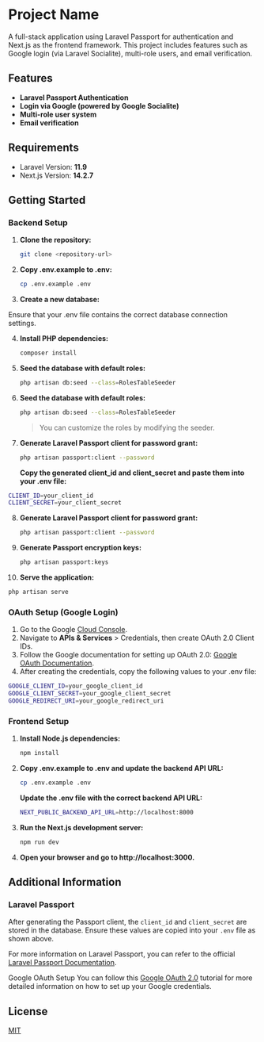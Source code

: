 # Project Name

A full-stack application using Laravel Passport for authentication and Next.js as the frontend framework. This project includes features such as Google login (via Laravel Socialite), multi-role users, and email verification.

## Features

- **Laravel Passport Authentication**
- **Login via Google (powered by Google Socialite)**
- **Multi-role user system**
- **Email verification**

## Requirements

- Laravel Version: **11.9**
- Next.js Version: **14.2.7**

## Getting Started

### Backend Setup

1. **Clone the repository:**

   ```bash
   git clone <repository-url>
   ```

2. **Copy .env.example to .env:**

   ```bash
   cp .env.example .env
   ```

3. **Create a new database:**

Ensure that your .env file contains the correct database connection settings.

4. **Install PHP dependencies:**

   ```bash
   composer install
   ```

5. **Seed the database with default roles:**

   ```bash
   php artisan db:seed --class=RolesTableSeeder
   ```

6. **Seed the database with default roles:**

   ```bash
   php artisan db:seed --class=RolesTableSeeder
   ```

   > You can customize the roles by modifying the seeder.

7. **Generate Laravel Passport client for password grant:**

   ```bash
   php artisan passport:client --password
   ```

   **Copy the generated client_id and client_secret and paste them into your .env file:**

```bash
CLIENT_ID=your_client_id
CLIENT_SECRET=your_client_secret
```

8. **Generate Laravel Passport client for password grant:**

   ```bash
   php artisan passport:client --password
   ```

9. **Generate Passport encryption keys:**

   ```bash
   php artisan passport:keys
   ```

10. **Serve the application:**

```bash
php artisan serve
```

### OAuth Setup (Google Login)

1. Go to the Google [Cloud Console](https://console.cloud.google.com/).
2. Navigate to **APIs & Services** > Credentials, then create OAuth 2.0 Client IDs.
3. Follow the Google documentation for setting up OAuth 2.0: [Google OAuth Documentation](https://console.cloud.google.com/).
4. After creating the credentials, copy the following values to your .env file:

```bash
GOOGLE_CLIENT_ID=your_google_client_id
GOOGLE_CLIENT_SECRET=your_google_client_secret
GOOGLE_REDIRECT_URI=your_google_redirect_uri
```

### Frontend Setup

1. **Install Node.js dependencies:**

   ```bash
   npm install
   ```

2. **Copy .env.example to .env and update the backend API URL:**

   ```bash
   cp .env.example .env
   ```

   **Update the .env file with the correct backend API URL:**

   ```bash
   NEXT_PUBLIC_BACKEND_API_URL=http://localhost:8000
   ```

3. **Run the Next.js development server:**

   ```bash
   npm run dev
   ```

4. **Open your browser and go to http://localhost:3000.**

## Additional Information

### Laravel Passport

After generating the Passport client, the `client_id` and `client_secret` are stored in the database. Ensure these values are copied into your `.env` file as shown above.

For more information on Laravel Passport, you can refer to the official [Laravel Passport Documentation](https://laravel.com/docs/11.x/passport).

Google OAuth Setup
You can follow this [Google OAuth 2.0](https://developers.google.com/identity/protocols/oauth2) tutorial for more detailed information on how to set up your Google credentials.

## License

[MIT](https://choosealicense.com/licenses/mit/)
